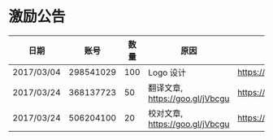 # 激励公告

  日期 | 账号 | 数量 | 原因 | Explorer
  ------- | -------- | -------- | -------- | --------
  2017/03/04 | 298541029 |  100 | Logo 设计 | https://yoyow.bts.ai/block/5423917
  2017/03/24 | 368137723 |  50 | 翻译文章, https://goo.gl/jVbcgu | https://yoyow.bts.ai/block/5706271
  2017/03/24 | 506204100 |  20 | 校对文章, https://goo.gl/jVbcgu | https://yoyow.bts.ai/block/5706414